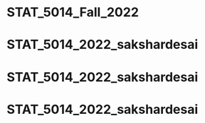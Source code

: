 # STAT_5014_Fall_2022
# STAT_5014_2022_sakshardesai
# STAT_5014_2022_sakshardesai
# STAT_5014_2022_sakshardesai
